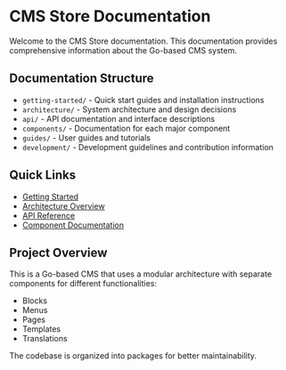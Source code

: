 # CMS Store Documentation

Welcome to the CMS Store documentation. This documentation provides comprehensive information about the Go-based CMS system.

## Documentation Structure

- `getting-started/` - Quick start guides and installation instructions
- `architecture/` - System architecture and design decisions
- `api/` - API documentation and interface descriptions
- `components/` - Documentation for each major component
- `guides/` - User guides and tutorials
- `development/` - Development guidelines and contribution information

## Quick Links

- [Getting Started](getting-started/installation.md)
- [Architecture Overview](architecture/overview.md)
- [API Reference](api/README.md)
- [Component Documentation](components/README.md)

## Project Overview

This is a Go-based CMS that uses a modular architecture with separate components for different functionalities:
- Blocks
- Menus
- Pages
- Templates
- Translations

The codebase is organized into packages for better maintainability. 